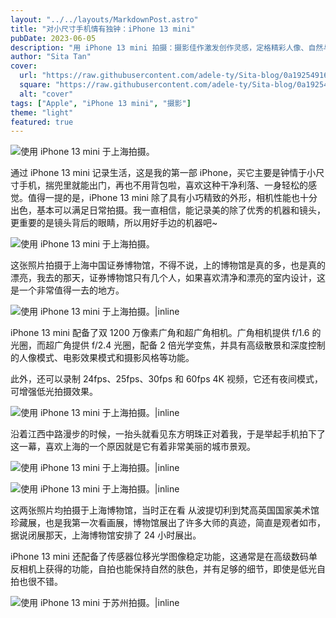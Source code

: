 ```yaml
---
layout: "../../layouts/MarkdownPost.astro"
title: "对小尺寸手机情有独钟：iPhone 13 mini"
pubDate: 2023-06-05
description: "用 iPhone 13 mini 拍摄：摄影佳作激发创作灵感，定格精彩人像、自然与城市风光"
author: "Sita Tan"
cover:
  url: "https://raw.githubusercontent.com/adele-ty/Sita-blog/0a1925491652ff5b397bc1c01edf3892b10f2ac9/public/Shanghai/a2f21dd83840f597c06c804091cab2fa.png"
  square: "https://raw.githubusercontent.com/adele-ty/Sita-blog/0a1925491652ff5b397bc1c01edf3892b10f2ac9/public/Shanghai/a2f21dd83840f597c06c804091cab2fa.png"
  alt: "cover"
tags: ["Apple", "iPhone 13 mini", "摄影"]
theme: "light"
featured: true
---
```


![使用 iPhone 13 mini 于上海拍摄。](</public/Shanghai/IMG_1119(20230605-175219).JPG>)

通过 iPhone 13 mini 记录生活，这是我的第一部 iPhone，买它主要是钟情于小尺寸手机，揣兜里就能出门，再也不用背包啦，喜欢这种干净利落、一身轻松的感觉。值得一提的是，iPhone 13 mini 除了具有小巧精致的外形，相机性能也十分出色，基本可以满足日常拍摄。我一直相信，能记录美的除了优秀的机器和镜头，更重要的是镜头背后的眼睛，所以用好手边的机器吧~

![使用 iPhone 13 mini 于上海拍摄。](</public/Shanghai/IMG_1117(20230605-175150).JPG>)

这张照片拍摄于上海中国证券博物馆，不得不说，上的博物馆是真的多，也是真的漂亮，我去的那天，证券博物馆只有几个人，如果喜欢清净和漂亮的室内设计，这是一个非常值得一去的地方。

![使用 iPhone 13 mini 于上海拍摄。|inline](</public/Shanghai/IMG_1116(20230605-175142).JPG>)

iPhone 13 mini 配备了双 1200 万像素广角和超广角相机。广角相机提供 f/1.6 的光圈，而超广角提供 f/2.4 光圈，配备 2 倍光学变焦，并具有高级散景和深度控制的人像模式、电影效果模式和摄影风格等功能。

此外，还可以录制 24fps、25fps、30fps 和 60fps 4K 视频，它还有夜间模式，可增强低光拍摄效果。

![使用 iPhone 13 mini 于上海拍摄。|inline](</public/Shanghai/IMG_1118(20230605-175156).JPG>)

沿着江西中路漫步的时候，一抬头就看见东方明珠正对着我，于是举起手机拍下了这一幕，喜欢上海的一个原因就是它有着非常美丽的城市景观。

![使用 iPhone 13 mini 于上海拍摄。|inline](</public/Shanghai/IMG_1121(20230605-175351).JPG>)

![使用 iPhone 13 mini 于上海拍摄。|inline](</public/Shanghai/IMG_1120(20230605-175340).JPG>)

这两张照片均拍摄于上海博物馆，当时正在看 从波提切利到梵高英国国家美术馆珍藏展，也是我第一次看画展，博物馆展出了许多大师的真迹，简直是观者如市，据说闭展那天，上海博物馆安排了 24 小时展出。

iPhone 13 mini 还配备了传感器位移光学图像稳定功能，这通常是在高级数码单反相机上获得的功能，自拍也能保持自然的肤色，并有足够的细节，即使是低光自拍也很不错。

![使用 iPhone 13 mini 于苏州拍摄。|inline](</public/Shanghai/IMG_1122(20230605-175437).JPG>)

